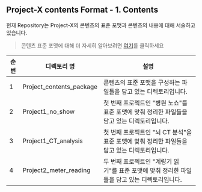 ## Project-X contents Format - 1. Contents</br>

현재 Repository는 Project-X의 콘텐츠의 표준 포맷과 콘텐츠의 내용에 대해 서술하고 있습니다. 

> 콘텐츠 표준 포맷에 대해 더 자세히 알아보려면 [여기](https://github.com/edu10make/Project-X_contents_format/tree/main/1.%20Content/1.%20Project_contents_package)를 클릭하세요

|순번|디렉토리 명|설명|
|-|-|-|
|1 |Project_contents_package| 콘텐츠의 표준 포맷을 구성하는 파일들을 담고 있는 디렉토리입니다.|
|2 |Project1_no_show        |  첫 번째 프로젝트인 "병원 노쇼"를 표준 포맷에 맞춰 정리한 파일들을 담고 있는 디렉토리입니다.|
|3 |Project1_CT_analysis    |  첫 번째 프로젝트인 "뇌 CT 분석"을 표준 포맷에 맞춰 정리한 파일들을 담고 있는 디렉토리입니다.|
|4 |Project2_meter_reading  |  두 번째 프로젝트인 "계량기 읽기"를 표준 포맷에 맞춰 정리한 파일들을 담고 있는 디렉토리입니다.|
